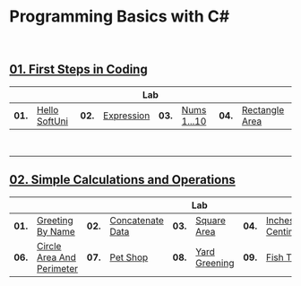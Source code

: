 # Programming Basics with C#
<br>

## <a href="https://github.com/radrex/SoftuniCourses/tree/master/Programming%20Basics/C%23/01.FirstStepsInCoding">01. First Steps in Coding</a>

<table>
  <thead>
    <tr>
      <th colspan="8" style="text-align:center;">Lab</th>
    </tr>
  </thead>
  <tbody>
    <tr>
      <td><b>01. </b></td>
      <td><a href="https://github.com/radrex/SoftuniCourses/blob/master/Programming%20Basics/C%23/01.FirstStepsInCoding/P01_HelloSoftUni/P01_HelloSoftUni.cs">Hello SoftUni</a></td>
      <td><b>02. </b></td>
      <td><a href="https://github.com/radrex/SoftuniCourses/blob/master/Programming%20Basics/C%23/01.FirstStepsInCoding/P02_Expression/P02_Expression.cs">Expression</a></td>
      <td><b>03. </b></td>
      <td><a href="https://github.com/radrex/SoftuniCourses/blob/master/Programming%20Basics/C%23/01.FirstStepsInCoding/P03_Nums1to20/P03_Nums1to20.cs">Nums 1...10</a></td>
      <td><b>04. </b></td>
      <td><a href="https://github.com/radrex/SoftuniCourses/blob/master/Programming%20Basics/C%23/01.FirstStepsInCoding/P04_RectangleArea/P04_RectangleArea.cs">Rectangle Area</a></td>
    </tr>
  </tbody>
</table>
<br>

---

## <a href="https://github.com/radrex/SoftuniCourses/tree/master/Programming%20Basics/C%23/02.Simple%20Calculations%20and%20Operations">02. Simple Calculations and Operations</a>

<table>
  <thead>
    <tr>
      <th colspan="10" style="text-align:center;">Lab</th>
    </tr>
  </thead>
  <tbody>
    <tr>
      <td><b>01. </b></td>
      <td><a href="https://github.com/radrex/SoftuniCourses/blob/master/Programming%20Basics/C%23/02.Simple%20Calculations%20and%20Operations/Lab/P01_GreetingByName/P01_GreetingByName.cs">Greeting By Name</a></td>
      <td><b>02. </b></td>
      <td><a href="https://github.com/radrex/SoftuniCourses/blob/master/Programming%20Basics/C%23/02.Simple%20Calculations%20and%20Operations/Lab/P02_ConcatenateData/P02_ConcatenateData.cs">Concatenate Data</a></td>
      <td><b>03. </b></td>
      <td><a href="https://github.com/radrex/SoftuniCourses/blob/master/Programming%20Basics/C%23/02.Simple%20Calculations%20and%20Operations/Lab/P03_SquareArea/P03_SquareArea.cs">Square Area</a></td>
      <td><b>04. </b></td>
      <td><a href="https://github.com/radrex/SoftuniCourses/blob/master/Programming%20Basics/C%23/02.Simple%20Calculations%20and%20Operations/Lab/P04_InchesToCentimeters/P04_InchesToCentimeters.cs">Inches To Centimeters</a></td>
      <td><b>05. </b></td>
      <td><a href="https://github.com/radrex/SoftuniCourses/blob/master/Programming%20Basics/C%23/02.Simple%20Calculations%20and%20Operations/Lab/P05_ProjectsCreation/P05_ProjectsCreation.cs">Projects Creation</a></td>
    </tr>
    <tr>
      <td><b>06. </b></td>
      <td><a href="https://github.com/radrex/SoftuniCourses/blob/master/Programming%20Basics/C%23/02.Simple%20Calculations%20and%20Operations/Lab/P06_CircleAreaAndPerimeter/P06_CircleAreaAndPerimeter.cs">Circle Area And Perimeter</a></td>
      <td><b>07. </b></td>
      <td><a href="https://github.com/radrex/SoftuniCourses/blob/master/Programming%20Basics/C%23/02.Simple%20Calculations%20and%20Operations/Lab/P07_PetShop/P07_PetShop.cs">Pet Shop</a></td>
      <td><b>08. </b></td>
      <td><a href="https://github.com/radrex/SoftuniCourses/blob/master/Programming%20Basics/C%23/02.Simple%20Calculations%20and%20Operations/Lab/P08_YardGreening/P08_YardGreening.cs">Yard Greening</a></td>
      <td><b>09. </b></td>
      <td><a href="https://github.com/radrex/SoftuniCourses/blob/master/Programming%20Basics/C%23/02.Simple%20Calculations%20and%20Operations/Lab/P09_FishTank/P09_FishTank.cs">Fish Tank</a></td>
      <td></td>
      <td></td>
    </tr>
  </tbody>
</table>

